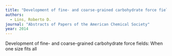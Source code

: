 ```yaml
---
title: "Development of fine- and coarse-grained carbohydrate force fields: When one size fits all"
authors:
  - Lins, Roberto D.
journal: "Abstracts of Papers of the American Chemical Society"
year: 2014
---
```


Development of fine- and coarse-grained carbohydrate force fields: When one size fits all
